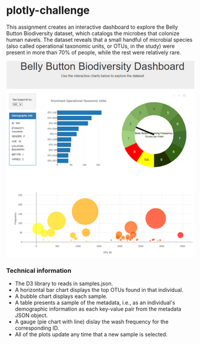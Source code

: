 # plotly-challenge

This assignment creates an interactive dashboard to explore the Belly Button Biodiversity dataset, which catalogs the microbes that colonize human navels. The dataset reveals that a small handful of microbial species (also called operational taxonomic units, or OTUs, in the study) were present in more than 70% of people, while the rest were relatively rare.

![whole page image](./images/wholePage.png)

### Technical information

 * The D3 library to reads in samples.json.
 * A horizontal bar chart displays the top OTUs found in that individual.
 * A bubble chart displays each sample.
 * A table presents a sample of the metadata, i.e., as an individual's demographic information as each key-value pair from the metadata JSON object.
 * A gauge (pie chart with line) dislay the wash frequency for the corresponding ID.
 * All of the plots update any time that a new sample is selected.
